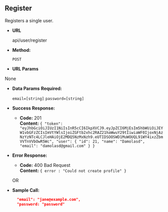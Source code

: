 **Register**
----
  Registers a single user.

* **URL**

  api/user/register

* **Method:**

  `POST`
  
*  **URL Params**

  None

* **Data Params**
 **Required:**
 
   `email=[string]`
   `password=[string]`


* **Success Response:**

  * **Code:** 201 <br />
    **Content:** `{
  "token": "eyJhbGciOiJIUzI1NiIsInR5cCI6IkpXVCJ9.eyJpZCI6MjEsIm5hbWUiOiJEYW1vbGFzZCIsImVtYWlsIjoiZGFtb2xhc2RAZ21haWwuY29tIiwiaWF0IjoxNjAzNzYzNTc4LCJleHAiOjE2MDQ5NzMxNzh9.eUTIDSOOSWD1MuWOUQL91WY4ixzZbmVVTnVVbOwR5Wc",
  "user": {
    "id": 21,
    "name": "Damolasd",
    "email": "damolasd@gmail.com"
  }
}`
 
* **Error Response:**

  * **Code:** 400 Bad Request <br />
    **Content:** `{ error : "Could not create profile" }`

  OR



* **Sample Call:**

  ```json
    "email": "jane@example.com",
    "password: "password"
  ```